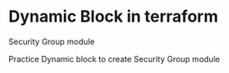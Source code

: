 # Dynamic Block in terraform
Security Group module


Practice Dynamic block to create Security Group module 
